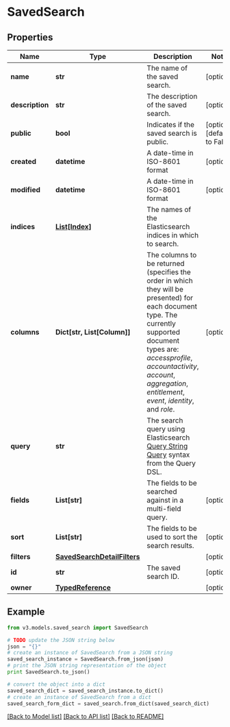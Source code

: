 # SavedSearch


## Properties
Name | Type | Description | Notes
------------ | ------------- | ------------- | -------------
**name** | **str** | The name of the saved search.  | [optional] 
**description** | **str** | The description of the saved search.  | [optional] 
**public** | **bool** | Indicates if the saved search is public.  | [optional] [default to False]
**created** | **datetime** | A date-time in ISO-8601 format | [optional] 
**modified** | **datetime** | A date-time in ISO-8601 format | [optional] 
**indices** | [**List[Index]**](Index.md) | The names of the Elasticsearch indices in which to search.  | 
**columns** | **Dict[str, List[Column]]** | The columns to be returned (specifies the order in which they will be presented) for each document type.  The currently supported document types are: _accessprofile_, _accountactivity_, _account_, _aggregation_, _entitlement_, _event_, _identity_, and _role_.  | [optional] 
**query** | **str** | The search query using Elasticsearch [Query String Query](https://www.elastic.co/guide/en/elasticsearch/reference/5.2/query-dsl-query-string-query.html#query-string) syntax from the Query DSL.  | 
**fields** | **List[str]** | The fields to be searched against in a multi-field query.  | [optional] 
**sort** | **List[str]** | The fields to be used to sort the search results.  | [optional] 
**filters** | [**SavedSearchDetailFilters**](SavedSearchDetailFilters.md) |  | [optional] 
**id** | **str** | The saved search ID.  | [optional] 
**owner** | [**TypedReference**](TypedReference.md) |  | [optional] 

## Example

```python
from v3.models.saved_search import SavedSearch

# TODO update the JSON string below
json = "{}"
# create an instance of SavedSearch from a JSON string
saved_search_instance = SavedSearch.from_json(json)
# print the JSON string representation of the object
print SavedSearch.to_json()

# convert the object into a dict
saved_search_dict = saved_search_instance.to_dict()
# create an instance of SavedSearch from a dict
saved_search_form_dict = saved_search.from_dict(saved_search_dict)
```
[[Back to Model list]](../README.md#documentation-for-models) [[Back to API list]](../README.md#documentation-for-api-endpoints) [[Back to README]](../README.md)


